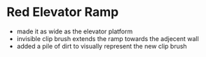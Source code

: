 # Red Elevator Ramp
- made it as wide as the elevator platform
- invisible clip brush extends the ramp towards the adjecent wall
- added a pile of dirt to visually represent the new clip brush